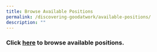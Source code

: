 ```yaml
---
title: Browse Available Positions
permalink: /discovering-goodatwork/available-positions/
description: ""
---
```

<script src="[https://assets.dcube.cloud/scripts/wogaa.js](https://assets.dcube.cloud/scripts/wogaa.js)\"></script>
### Click [here](https://www.canva.com/design/DAFj543r1b8/G8UrVl93pUfWcG2EW9G-kw/view?utm_content=DAFj543r1b8&amp;utm_campaign=designshare&amp;utm_medium=link&amp;utm_source=publishsharelink) to browse available positions.